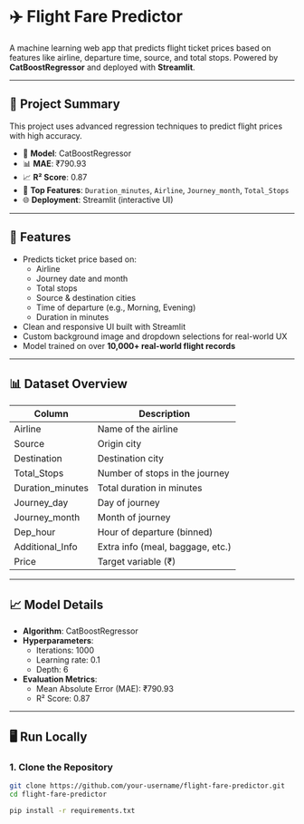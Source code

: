 
# ✈️ Flight Fare Predictor

A machine learning web app that predicts flight ticket prices based on features like airline, departure time, source, and total stops. Powered by **CatBoostRegressor** and deployed with **Streamlit**.

---

## 📌 Project Summary

This project uses advanced regression techniques to predict flight prices with high accuracy.

- 🔢 **Model**: CatBoostRegressor  
- 📊 **MAE**: ₹790.93  
- 📈 **R² Score**: 0.87  
- 🧠 **Top Features**: `Duration_minutes`, `Airline`, `Journey_month`, `Total_Stops`  
- 🌐 **Deployment**: Streamlit (interactive UI)

---

## 🚀 Features

- Predicts ticket price based on:
  - Airline
  - Journey date and month
  - Total stops
  - Source & destination cities
  - Time of departure (e.g., Morning, Evening)
  - Duration in minutes
- Clean and responsive UI built with Streamlit
- Custom background image and dropdown selections for real-world UX
- Model trained on over **10,000+ real-world flight records**

---

## 📊 Dataset Overview

| Column             | Description                        |
|--------------------|------------------------------------|
| Airline            | Name of the airline                |
| Source             | Origin city                        |
| Destination        | Destination city                   |
| Total_Stops        | Number of stops in the journey     |
| Duration_minutes   | Total duration in minutes          |
| Journey_day        | Day of journey                     |
| Journey_month      | Month of journey                   |
| Dep_hour           | Hour of departure (binned)         |
| Additional_Info    | Extra info (meal, baggage, etc.)   |
| Price              | Target variable (₹)                |

---

## 📈 Model Details

- **Algorithm**: CatBoostRegressor
- **Hyperparameters**: 
  - Iterations: 1000  
  - Learning rate: 0.1  
  - Depth: 6  
- **Evaluation Metrics**:
  - Mean Absolute Error (MAE): ₹790.93
  - R² Score: 0.87

---

## 🖥️ Run Locally

### 1. Clone the Repository

```bash
git clone https://github.com/your-username/flight-fare-predictor.git
cd flight-fare-predictor

pip install -r requirements.txt
